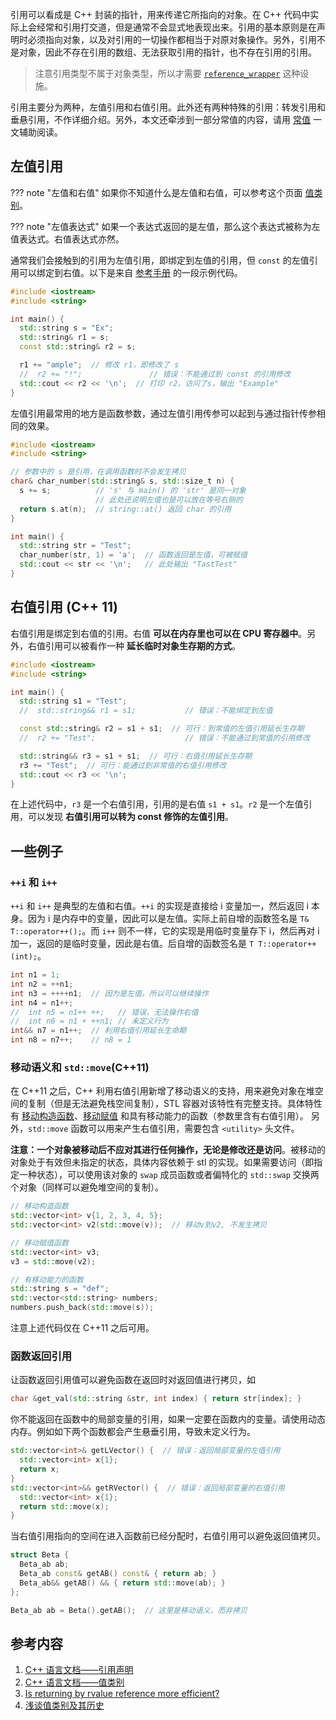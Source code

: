 引用可以看成是 C++ 封装的指针，用来传递它所指向的对象。在 C++ 代码中实际上会经常和引用打交道，但是通常不会显式地表现出来。引用的基本原则是在声明时必须指向对象，以及对引用的一切操作都相当于对原对象操作。另外，引用不是对象，因此不存在引用的数组、无法获取引用的指针，也不存在引用的引用。

> 注意引用类型不属于对象类型，所以才需要 [`reference_wrapper`](https://zh.cppreference.com/w/cpp/utility/functional/reference_wrapper) 这种设施。

引用主要分为两种，左值引用和右值引用。此外还有两种特殊的引用：转发引用和垂悬引用，不作详细介绍。另外，本文还牵涉到一部分常值的内容，请用 [常值](./const.md) 一文辅助阅读。

## 左值引用

??? note "左值和右值"
    如果你不知道什么是左值和右值，可以参考这个页面 [值类别](./value-category.md)。

??? note "左值表达式"
    如果一个表达式返回的是左值，那么这个表达式被称为左值表达式。右值表达式亦然。

通常我们会接触到的引用为左值引用，即绑定到左值的引用，但 `const` 的左值引用可以绑定到右值。以下是来自 [参考手册](https://zh.cppreference.com/w/cpp/language/reference) 的一段示例代码。

```cpp
#include <iostream>
#include <string>

int main() {
  std::string s = "Ex";
  std::string& r1 = s;
  const std::string& r2 = s;

  r1 += "ample";  // 修改 r1，即修改了 s
  //  r2 += "!";               // 错误：不能通过到 const 的引用修改
  std::cout << r2 << '\n';  // 打印 r2，访问了s，输出 "Example"
}
```

左值引用最常用的地方是函数参数，通过左值引用传参可以起到与通过指针传参相同的效果。

```cpp
#include <iostream>
#include <string>

// 参数中的 s 是引用，在调用函数时不会发生拷贝
char& char_number(std::string& s, std::size_t n) {
  s += s;          // 's' 与 main() 的 'str' 是同一对象
                   // 此处还说明左值也是可以放在等号右侧的
  return s.at(n);  // string::at() 返回 char 的引用
}

int main() {
  std::string str = "Test";
  char_number(str, 1) = 'a';  // 函数返回是左值，可被赋值
  std::cout << str << '\n';   // 此处输出 "TastTest"
}
```

## 右值引用 (C++ 11)

右值引用是绑定到右值的引用。右值 **可以在内存里也可以在 CPU 寄存器中**。另外，右值引用可以被看作一种 **延长临时对象生存期的方式**。

```cpp
#include <iostream>
#include <string>

int main() {
  std::string s1 = "Test";
  //  std::string&& r1 = s1;           // 错误：不能绑定到左值

  const std::string& r2 = s1 + s1;  // 可行：到常值的左值引用延长生存期
  //  r2 += "Test";                    // 错误：不能通过到常值的引用修改

  std::string&& r3 = s1 + s1;  // 可行：右值引用延长生存期
  r3 += "Test";  // 可行：能通过到非常值的右值引用修改
  std::cout << r3 << '\n';
}
```

在上述代码中，`r3` 是一个右值引用，引用的是右值 `s1 + s1`。`r2` 是一个左值引用，可以发现 **右值引用可以转为 const 修饰的左值引用**。

## 一些例子

### `++i` 和 `i++`

`++i` 和 `i++` 是典型的左值和右值。`++i` 的实现是直接给 i 变量加一，然后返回 i 本身。因为 i 是内存中的变量，因此可以是左值。实际上前自增的函数签名是 `T& T::operator++();`。而 `i++` 则不一样，它的实现是用临时变量存下 i，然后再对 i 加一，返回的是临时变量，因此是右值。后自增的函数签名是 `T T::operator++(int);`。

```cpp
int n1 = 1;
int n2 = ++n1;
int n3 = ++++n1;  // 因为是左值，所以可以继续操作
int n4 = n1++;
//  int n5 = n1++ ++;   // 错误，无法操作右值
//  int n6 = n1 + ++n1; // 未定义行为
int&& n7 = n1++;  // 利用右值引用延长生命期
int n8 = n7++;    // n8 = 1
```

### 移动语义和 `std::move`(C++11)

在 C++11 之后，C++ 利用右值引用新增了移动语义的支持，用来避免对象在堆空间的复制（但是无法避免栈空间复制），STL 容器对该特性有完整支持。具体特性有 [移动构造函数](https://zh.cppreference.com/w/cpp/language/move_constructor)、[移动赋值](https://zh.cppreference.com/w/cpp/language/move_assignment) 和具有移动能力的函数（参数里含有右值引用）。
另外，`std::move` 函数可以用来产生右值引用，需要包含 `<utility>` 头文件。

**注意：一个对象被移动后不应对其进行任何操作，无论是修改还是访问**。被移动的对象处于有效但未指定的状态，具体内容依赖于 stl 的实现。如果需要访问（即指定一种状态），可以使用该对象的 `swap` 成员函数或者偏特化的 `std::swap` 交换两个对象（同样可以避免堆空间的复制）。

```cpp
// 移动构造函数
std::vector<int> v{1, 2, 3, 4, 5};
std::vector<int> v2(std::move(v));  // 移动v到v2, 不发生拷贝

// 移动赋值函数
std::vector<int> v3;
v3 = std::move(v2);

// 有移动能力的函数
std::string s = "def";
std::vector<std::string> numbers;
numbers.push_back(std::move(s));
```

注意上述代码仅在 C++11 之后可用。

### 函数返回引用

让函数返回引用值可以避免函数在返回时对返回值进行拷贝，如

```cpp
char &get_val(std::string &str, int index) { return str[index]; }
```

你不能返回在函数中的局部变量的引用，如果一定要在函数内的变量。请使用动态内存。例如如下两个函数都会产生悬垂引用，导致未定义行为。

```cpp
std::vector<int>& getLVector() {  // 错误：返回局部变量的左值引用
  std::vector<int> x{1};
  return x;
}
std::vector<int>&& getRVector() {  // 错误：返回局部变量的右值引用
  std::vector<int> x{1};
  return std::move(x);
}
```

当右值引用指向的空间在进入函数前已经分配时，右值引用可以避免返回值拷贝。

```cpp
struct Beta {
  Beta_ab ab;
  Beta_ab const& getAB() const& { return ab; }
  Beta_ab&& getAB() && { return std::move(ab); }
};

Beta_ab ab = Beta().getAB();  // 这里是移动语义，而非拷贝
```

## 参考内容

1. [C++ 语言文档——引用声明](https://zh.cppreference.com/w/cpp/language/reference)
2. [C++ 语言文档——值类别](https://zh.cppreference.com/w/cpp/language/value_category)
3. [Is returning by rvalue reference more efficient?](https://stackoverflow.com/questions/1116641/is-returning-by-rvalue-reference-more-efficient)
4. [浅谈值类别及其历史](https://www.luogu.com.cn/blog/SuperConstructor/qian-tan-zhi-lei-bie-ji-ji-li-shi)
